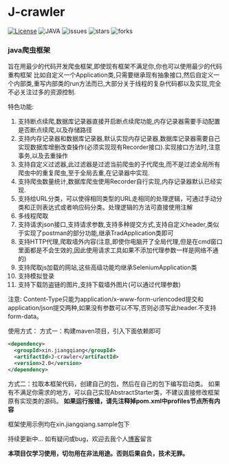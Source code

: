 # J-crawler
[![License](https://img.shields.io/github/license/jiangqiang2020/J-crawler)](https://www.apache.org/licenses/LICENSE-2.0)
![JAVA](https://img.shields.io/badge/JAVA-11+-green.svg)
![issues](https://img.shields.io/github/issues/jiangqiang2020/J-crawler)
![stars](https://img.shields.io/github/stars/jiangqiang2020/J-crawler)
![forks](	https://img.shields.io/github/forks/jiangqiang2020/J-crawler)

### java爬虫框架

旨在用最少的代码开发爬虫框架,即使现有框架不满足你,你也可以使用最少的代码重构框架
比如自定义一个Application类,只需要继承现有抽象接口,然后自定义一个内部类,重写内部类的run方法而已,大部分关于线程的复杂代码都以及实现,完全不必关注过多的资源控制.

特色功能:
1. 支持断点续爬,数据库记录器直接开启断点续爬功能,内存记录器需要手动配置是否断点续爬,以及存储路径
2. 支持内存记录器和数据库记录器,默认实现内存记录器,数据库记录器需要自己实现数据库增删改查操作(必须实现现有Recorder接口).实现接口方法时,注意事务,以及去重操作
3. 支持自定义过滤器,此过滤器是过滤当前爬虫的子代爬虫,而不是过滤全局所有爬虫中的重复爬虫,至于全局去重,在记录器中实现.
4. 支持爬虫数量统计,数据库爬虫使用Recorder自行实现,内存记录器默认已经实现.
5. 支持给URL分类，可以使得相同类型的URL走相同的处理逻辑，可通过手动分类和正则表达式或者响应码分类。处理逻辑的方法可直接使用注解
6. 多线程爬取
7. 支持请求json接口,支持请求参数,支持多种提交方式,支持自定义header,类似于实现了postman的部分功能,继承TradApplication类即可
8. 支持HTTP代理,爬取墙外内容(注意,即使你电脑开了全局代理,但是在cmd窗口里面都是不会生效的,因此使用请求工具如果不添加代理参数一样是网络不通的)
9. 支持爬取js加载的网站,这些高级功能均继承SeleniumApplication类
10. 支持模拟登录
11. 支持下载防盗链的图片,支持下载墙外图片(可以通过代理参数)

注意:
Content-Type只能为application/x-www-form-urlencoded提交和application/json提交两种,如果没有参数可以不写,否则必须写此header.不支持form-data。

使用方式：
方式一：构建maven项目，引入下面依赖即可
```XML
<dependency>
  <groupId>xin.jiangqiang</groupId>
  <artifactId>J-crawler</artifactId>
  <version>2.0</version>
</dependency>
```

方式二：拉取本框架代码，创建自己的包，然后在自己的包下编写启动类。
如果有不满足你需求的地方，可以自己实现AbstractStarter类，不建议直接修改框架原有实现类的源码。
**如果运行报错，请先注释掉pom.xml中profiles节点所有内容**

框架使用示例均在xin.jiangqiang.sample包下

持续更新中...
如有疑问或bug，欢迎去我个人[博客](https://www.qianyi.xin)留言

**本项目仅学习使用，切勿用在非法用途。否则后果自负，技术无罪。**